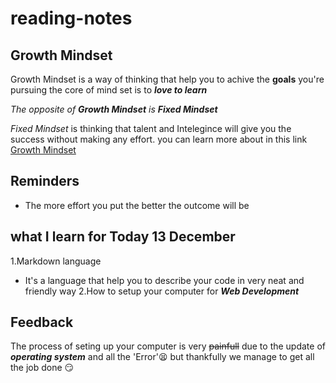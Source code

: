 # reading-notes
## Growth Mindset 
Growth Mindset is a way of thinking that help you to achive the **goals** you're pursuing
the core of mind set is to _**love to learn**_

_The opposite of **Growth Mindset** is **Fixed Mindset**_
 
 _Fixed Mindset_ is thinking that talent and Intelegince will give you the success without making any effort.
 you can learn more about in this link [Growth Mindset](https://canvas.instructure.com/courses/2471930/discussion_topics/10337144?module_item_id=40208712)
 ## Reminders
 * The more effort you put the better the outcome will be
 
 ## what I learn for Today 13 December
 1.Markdown language
   - It's a language that help you to describe your code in very neat and friendly way
 2.How to setup your computer for ***Web Development***
 
 ## Feedback
 The process of seting up your computer is very ~~painfull~~ due to the update of _**operating system**_
 and all the 'Error':tired_face: but thankfully we manage to get all the job done :smirk:
